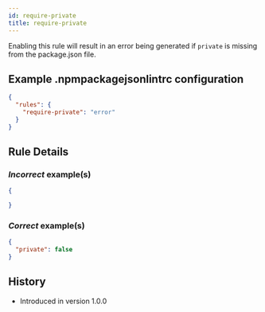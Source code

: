 ```yaml
---
id: require-private
title: require-private
---
```


Enabling this rule will result in an error being generated if `private` is missing from the package.json file.

## Example .npmpackagejsonlintrc configuration

```json
{
  "rules": {
    "require-private": "error"
  }
}
```

## Rule Details

### *Incorrect* example(s)

```json
{

}
```

### *Correct* example(s)

```json
{
  "private": false
}
```

## History

* Introduced in version 1.0.0
